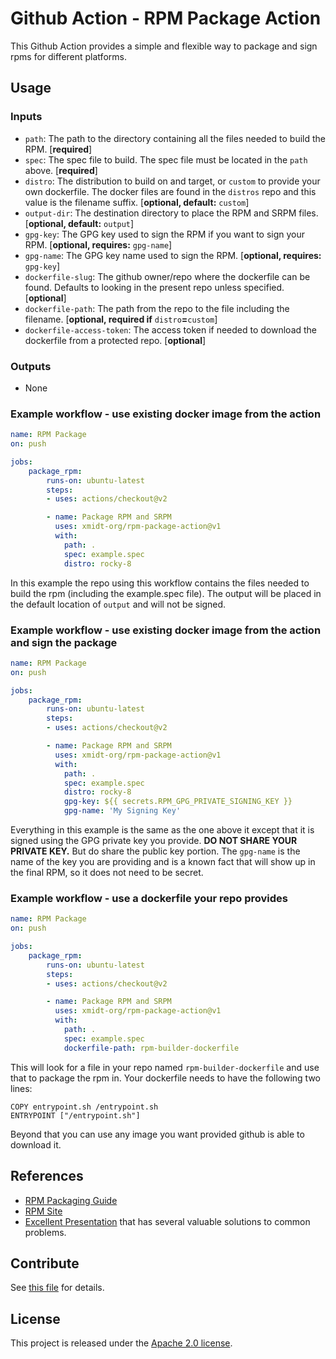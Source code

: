 # Github Action - RPM Package Action

This Github Action provides a simple and flexible way to package and sign rpms
for different platforms.

## Usage

### Inputs

- `path`: The path to the directory containing all the files needed to build the RPM. [**required**]
- `spec`: The spec file to build.  The spec file must be located in the `path` above. [**required**]
- `distro`: The distribution to build on and target, or `custom` to provide your own dockerfile.  The docker files are found in the `distros` repo and this value is the filename suffix. [**optional, default:** `custom`]
- `output-dir`: The destination directory to place the RPM and SRPM files. [**optional, default:** `output`]
- `gpg-key`: The GPG key used to sign the RPM if you want to sign your RPM. [**optional, requires:** `gpg-name`]
- `gpg-name`: The GPG key name used to sign the RPM. [**optional, requires:** `gpg-key`]
- `dockerfile-slug`: The github owner/repo where the dockerfile can be found.  Defaults to looking in the present repo unless specified. [**optional**]
- `dockerfile-path`: The path from the repo to the file including the filename.  [**optional, required if** `distro`**=**`custom`]
- `dockerfile-access-token`: The access token if needed to download the dockerfile from a protected repo. [**optional**]

### Outputs

- None

### Example workflow - use existing docker image from the action

```yaml
name: RPM Package
on: push

jobs:
    package_rpm:
        runs-on: ubuntu-latest
        steps:
        - uses: actions/checkout@v2

        - name: Package RPM and SRPM
          uses: xmidt-org/rpm-package-action@v1
          with:
            path: .
            spec: example.spec
            distro: rocky-8
```

In this example the repo using this workflow contains the files needed to
build the rpm (including the example.spec file).  The output will be placed in
the default location of `output` and will not be signed.

### Example workflow - use existing docker image from the action and sign the package

```yaml
name: RPM Package
on: push

jobs:
    package_rpm:
        runs-on: ubuntu-latest
        steps:
        - uses: actions/checkout@v2

        - name: Package RPM and SRPM
          uses: xmidt-org/rpm-package-action@v1
          with:
            path: .
            spec: example.spec
            distro: rocky-8
            gpg-key: ${{ secrets.RPM_GPG_PRIVATE_SIGNING_KEY }}
            gpg-name: 'My Signing Key'
```

Everything in this example is the same as the one above it except that it is
signed using the GPG private key you provide.  **DO NOT SHARE YOUR PRIVATE KEY.**
But do share the public key portion.  The `gpg-name` is the name of the key you
are providing and is a known fact that will show up in the final RPM, so it does
not need to be secret.

### Example workflow - use a dockerfile your repo provides

```yaml
name: RPM Package
on: push

jobs:
    package_rpm:
        runs-on: ubuntu-latest
        steps:
        - uses: actions/checkout@v2

        - name: Package RPM and SRPM
          uses: xmidt-org/rpm-package-action@v1
          with:
            path: .
            spec: example.spec
            dockerfile-path: rpm-builder-dockerfile
```

This will look for a file in your repo named `rpm-builder-dockerfile` and use that
to package the rpm in.  Your dockerfile needs to have the following two lines:

```
COPY entrypoint.sh /entrypoint.sh
ENTRYPOINT ["/entrypoint.sh"]
```

Beyond that you can use any image you want provided github is able to download it.


## References

* [RPM Packaging Guide](https://rpm-packaging-guide.github.io/)
* [RPM Site](https://rpm.org)
* [Excellent Presentation](http://pdwaterman.com/wp-content/uploads/2016/08/RPM-ifying-System-Configurations.pdf) that has several valuable solutions to common problems.

## Contribute

See [this file](CONTRIBUTING.md) for details.

## License

This project is released under the [Apache 2.0 license](LICENSE).
